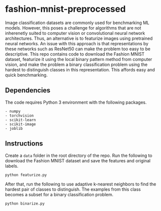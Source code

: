 # fashion-mnist-preprocessed
Image classification datasets are commonly used for benchmarking ML models. However, this poses a challenge for algorithms that are not inherenetly suited to computer vision or convolutional neural network architectures. Thus, an alternative is to featurize images using pretrained neural networks. An issue with this approach is that representations by these networks such as ResNet50 can make the problem too easy to be descriptive. This repo contains code to download the Fashion MNIST dataset, featurize it using the local binary pattern method from computer vision, and make the problem a binary classification problem using the hardest to distinguish classes in this representation. This affords easy and quick benchmarking.

## Dependencies

The code requires Python 3 environment with the following packages.
```
- numpy
- torchvision
- scikit-learn
- scikit-image
- joblib
```

## Instructions

Create a `data` folder in the root directory of the repo. Run the following to download the Fashion MNIST dataset and save the features and original labels.
```
python featurize.py
```
After that, run the following to use adaptive k-nearest neighbors to find the hardest pair of classes to distinguish. The examples from this class becomes a subset for a binary classification problem.
```
python binarize.py
```


